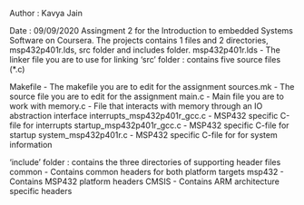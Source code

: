 Author : Kavya Jain

Date : 09/09/2020
Assingment 2 for the Introduction to embedded Systems Software on Coursera.
The projects contains 1 files and 2 directories, msp432p401r.lds, src folder and includes folder.
msp432p401r.lds - The linker file you are to use for linking
‘src’ folder : contains five source files (*.c)

Makefile - The makefile you are to edit for the assignment sources.mk - The source file you are to edit for the assignment
main.c - Main file you are to work with
memory.c - File that interacts with memory through an IO abstraction interface
interrupts_msp432p401r_gcc.c - MSP432 specific C-file for interrupts
startup_msp432p401r_gcc.c - MSP432 specific C-file for startup
system_msp432p401r.c - MSP432 specific C-file for for system information

‘include’ folder : contains the three directories of supporting header files
common - Contains common headers for both platform targets
msp432 - Contains MSP432 platform headers
CMSIS - Contains ARM architecture specific headers
